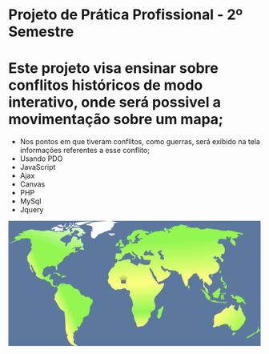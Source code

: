 # Projeto de Prática Profissional - 2º Semestre
# Este projeto visa ensinar sobre conflitos históricos de modo interativo, onde será possivel a movimentação sobre um mapa;
- Nos pontos em que tiveram conflitos, como guerras, será exibido na tela informações referentes a esse conflito;
- Usando PDO 
- JavaScript
- Ajax
- Canvas
- PHP
- MySql
- Jquery

![Tela Principal:](projetinho_alien_mapinha.png)


